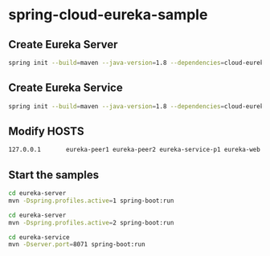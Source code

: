 # spring-cloud-eureka-sample

## Create Eureka Server

```bash
spring init --build=maven --java-version=1.8 --dependencies=cloud-eureka-server eureka-server.zip
```

## Create Eureka Service

```bash
spring init --build=maven --java-version=1.8 --dependencies=cloud-eureka-server,cloud-eureka eureka-service.zip
```

## Modify HOSTS
```bash
127.0.0.1       eureka-peer1 eureka-peer2 eureka-service-p1 eureka-web
```

## Start the samples

```bash
cd eureka-server
mvn -Dspring.profiles.active=1 spring-boot:run
```

```bash
cd eureka-server
mvn -Dspring.profiles.active=2 spring-boot:run
```

```bash
cd eureka-service
mvn -Dserver.port=8071 spring-boot:run
```
